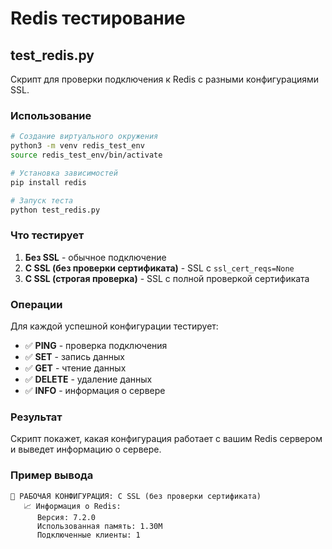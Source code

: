 # Redis тестирование

## test_redis.py

Скрипт для проверки подключения к Redis с разными конфигурациями SSL.

### Использование

```bash
# Создание виртуального окружения
python3 -m venv redis_test_env
source redis_test_env/bin/activate

# Установка зависимостей
pip install redis

# Запуск теста
python test_redis.py
```

### Что тестирует

1. **Без SSL** - обычное подключение
2. **С SSL (без проверки сертификата)** - SSL с `ssl_cert_reqs=None`
3. **С SSL (строгая проверка)** - SSL с полной проверкой сертификата

### Операции

Для каждой успешной конфигурации тестирует:
- ✅ **PING** - проверка подключения
- ✅ **SET** - запись данных
- ✅ **GET** - чтение данных  
- ✅ **DELETE** - удаление данных
- ✅ **INFO** - информация о сервере

### Результат

Скрипт покажет, какая конфигурация работает с вашим Redis сервером и выведет информацию о сервере.

### Пример вывода

```
🎉 РАБОЧАЯ КОНФИГУРАЦИЯ: С SSL (без проверки сертификата)
   📈 Информация о Redis:
      Версия: 7.2.0
      Использованная память: 1.30M
      Подключенные клиенты: 1
```
